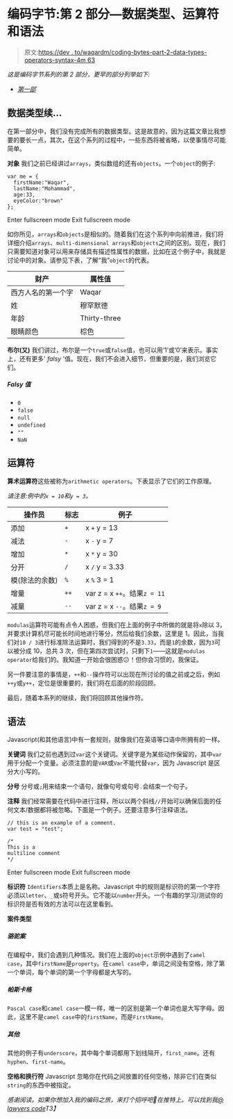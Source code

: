 # 编码字节:第 2 部分—数据类型、运算符和语法

> 原文:[https://dev . to/waqardm/coding-bytes-part-2-data-types-operators-syntax-4m 63](https://dev.to/waqardm/coding-bytes-part-2-data-types-operators--syntax-4m63)

*这是编码字节系列的第 2 部分，更早的部分列举如下:*

*   *[第一部](https://dev.to/waqardm/coding-bytes-part-1intro--data-types-2nbc)*

## 数据类型续...

在第一部分中，我们没有完成所有的数据类型。这是故意的，因为这篇文章比我想要的要长一点，其次，在这个系列的过程中，一些东西将被省略，以使事情尽可能简单。

**对象**
我们之前已经讲过`arrays`，类似数组的还有`objects`。一个`object`的例子:

```
var me = { 
  firstName:"Waqar", 
  lastName:"Mohammad", 
  age:33, 
  eyeColor:"brown"
}; 
```

Enter fullscreen mode Exit fullscreen mode

如你所见，`arrays`和`objects`是相似的。随着我们在这个系列中向前推进，我们将详细介绍`arrays`、`multi-dimensional arrays`和`objects`之间的区别。现在，我们只需要知道对象可以用来存储具有描述性属性的数据，比如在这个例子中，我就是讨论中的对象。请参见下表，了解“我”`object`的代表。

| 财产 | 属性值 |
| --- | --- |
| 西方人名的第一个字 | Waqar |
| 姓 | 穆罕默德 |
| 年龄 | Thirty-three |
| 眼睛颜色 | 棕色 |

**布尔(又)**
我们讲过，布尔是一个`true`或`false`值，也可以用‘1’或‘0’来表示。事实上，还有更多' *falsy* '值。现在，我们不会进入细节，但重要的是，我们浏览它们。

##### Falsy 值

*   `0`
*   `false`
*   `null`
*   `undefined`
*   `""`
*   `NaN`

## 运算符

**算术运算符**这些被称为`arithmetic operators`。下表显示了它们的工作原理。

*请注意:例中的`x = 10`和`y = 3`。*

| 操作员 | 标志 | 例子 |
| --- | --- | --- |
| 添加 | `+` | x `+` y = 13 |
| 减法 | `-` | x `-` y = 7 |
| 增加 | `*` | x `*` y = 30 |
| 分开 | `/` | x `/` y = 3.33 |
| 模(除法的余数) | `%` | x `%` 3 = 1 |
| 增量 | `++` | var z = x `++`。结果`z = 11` |
| 减量 | `--` | var z = x `--`。结果`z = 9` |

`modulas`运算符可能有点令人困惑，但我们在上面的例子中所做的就是将`x`除以 3，并要求计算机尽可能长时间地进行等分，然后给我们余数，这里是 1。因此，当我们对`10 / 3`进行标准除法运算时，我们得到的不是`3.33`，而是`1`的余数，因为`3`可以被分成 10，总共 3 次，但在第四次尝试时，只剩下`1`——这就是`modulas operator`给我们的。我知道一开始会很困惑😕！但你会习惯的，我保证。

另一件要注意的事情是，`++`和`--`操作符可以出现在所讨论的值之前或之后，例如`++y`或`y++`，定位是很重要的，我们将在后面的阶段回顾。

最后，随着本系列的继续，我们将回顾其他操作符。

## 语法

Javascript(和其他语言)中有一套规则，就像我们在英语等口语中所拥有的一样。

**关键词**
我们之前也遇到过`var`这个关键词。关键字是为某些动作保留的，其中`var`用于分配一个变量。必须注意的是`VAR`或`Var`不能代替`var`，因为 Javascript 是区分大小写的。

**分号**
分号或`;`用来结束一个语句，就像句号或句号`.`会结束一个句子。

**注释**
我们经常需要在代码中进行注释，所以以两个斜线`//`开始可以确保后面的任何文本/数据都将被忽略。下面是一个例子。还要注意多行注释语法。

```
// this is an example of a comment.
var test = "test";

/*
This is a
multiline comment
*/ 
```

Enter fullscreen mode Exit fullscreen mode

**标识符**
`Identifiers`本质上是名称。Javascript 中的规则是标识符的第一个字符必须以`letter`、`_`或`$`符号开头。它不能以`number`开头。一个有趣的学习/测试你的标识符是否有效的方法可以在这里看到。

**案件类型**

##### 骆驼案

在编程中，我们会遇到几种情况。我们在上面的`object`示例中遇到了`camel case`，其中`firstName`是`property`。在`camel case`中，单词之间没有空格，除了第一个单词，每个单词的第一个字母都是大写的。

##### 帕斯卡格

`Pascal case`和`camel case`一模一样，唯一的区别是第一个单词也是大写字母。因此，这里不是`camel case`中的`firstName`，而是`FirstName`。

##### 其他

其他的例子有`underscore`，其中每个单词都用下划线隔开，`first_name`。还有`hyphen`、`first-name`。

**空格和换行符**
Javascript 忽略你在代码之间放置的任何空格，除非它们在类似`string`的东西中被指定。

*感谢阅读。如果你想加入我的编码之旅，来打个招呼吧👋在推特上。可以找到我[@ lawyers code](https://twitter.com/lawyerscode)T3】*